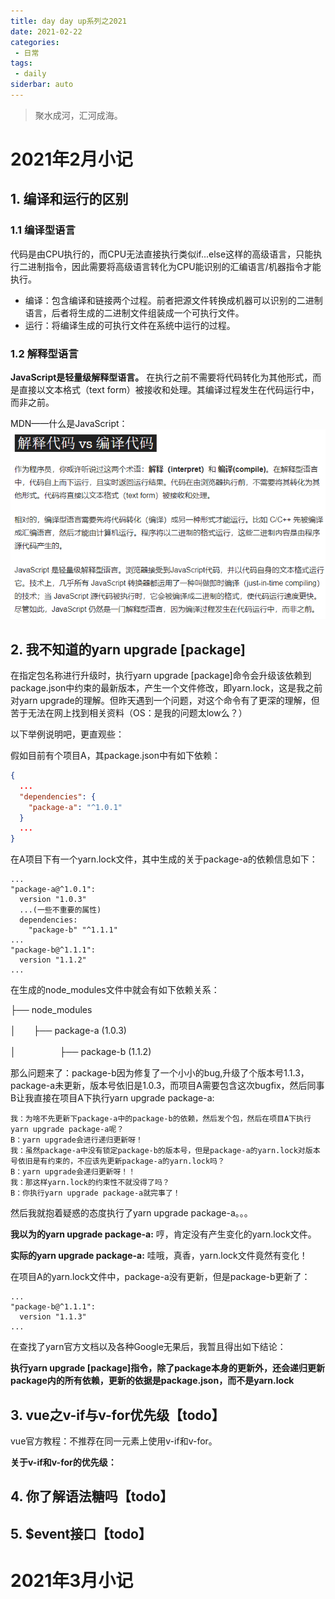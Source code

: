 ```yaml
---
title: day day up系列之2021
date: 2021-02-22
categories:
 - 日常
tags:
 - daily
siderbar: auto
---
```


> 聚水成河，汇河成海。

# 2021年2月小记

## 1. 编译和运行的区别
### 1.1 编译型语言
代码是由CPU执行的，而CPU无法直接执行类似if...else这样的高级语言，只能执行二进制指令，因此需要将高级语言转化为CPU能识别的汇编语言/机器指令才能执行。
- 编译：包含编译和链接两个过程。前者把源文件转换成机器可以识别的二进制语言，后者将生成的二进制文件组装成一个可执行文件。
- 运行：将编译生成的可执行文件在系统中运行的过程。

### 1.2 解释型语言
**JavaScript是轻量级解释型语言。** 在执行之前不需要将代码转化为其他形式，而是直接以文本格式（text form）被接收和处理。其编译过程发生在代码运行中，而非之前。

MDN——什么是JavaScript：
![](../images/daily-002.png)

## 2.  我不知道的yarn upgrade [package]
在指定包名称进行升级时，执行yarn upgrade [package]命令会升级该依赖到package.json中约束的最新版本，产生一个文件修改，即yarn.lock，这是我之前对yarn upgrade的理解。但昨天遇到一个问题，对这个命令有了更深的理解，但苦于无法在网上找到相关资料（OS：是我的问题太low么？）  

以下举例说明吧，更直观些：  

假如目前有个项目A，其package.json中有如下依赖：

```JSON
{
  ...
  "dependencies": {
    "package-a": "^1.0.1"
  }
  ...
}
```

在A项目下有一个yarn.lock文件，其中生成的关于package-a的依赖信息如下：

```text
...
"package-a@^1.0.1":
  version "1.0.3"
  ...(一些不重要的属性)
  dependencies:
    "package-b" "^1.1.1"
...
"package-b@^1.1.1":
  version "1.1.2"
...
```

在生成的node_modules文件中就会有如下依赖关系：

├── node_modules 

│　　├── package-a (1.0.3)
 
│　　　　　├── package-b (1.1.2)

那么问题来了：package-b因为修复了一个小小的bug,升级了个版本号1.1.3，package-a未更新，版本号依旧是1.0.3，而项目A需要包含这次bugfix，然后同事B让我直接在项目A下执行yarn upgrade package-a:

```text
我：为啥不先更新下package-a中的package-b的依赖，然后发个包，然后在项目A下执行yarn upgrade package-a呢？
B：yarn upgrade会进行递归更新呀！
我：虽然package-a中没有锁定package-b的版本号，但是package-a的yarn.lock对版本号依旧是有约束的，不应该先更新package-a的yarn.lock吗？
B：yarn upgrade会递归更新呀！！
我：那这样yarn.lock的约束性不就没得了吗？
B：你执行yarn upgrade package-a就完事了！
```

然后我就抱着疑惑的态度执行了yarn upgrade package-a。。。

**我以为的yarn upgrade package-a:**
哼，肯定没有产生变化的yarn.lock文件。

**实际的yarn upgrade package-a:**
哇哦，真香，yarn.lock文件竟然有变化！

在项目A的yarn.lock文件中，package-a没有更新，但是package-b更新了：
```text
...
"package-b@^1.1.1":
  version "1.1.3"
...
```

在查找了yarn官方文档以及各种Google无果后，我暂且得出如下结论：

**执行yarn upgrade [package]指令，除了package本身的更新外，还会递归更新package内的所有依赖，更新的依据是package.json，而不是yarn.lock**

## 3. vue之v-if与v-for优先级【todo】
vue官方教程：不推荐在同一元素上使用v-if和v-for。

**关于v-if和v-for的优先级：** 

## 4. 你了解语法糖吗【todo】

## 5. $event接口【todo】

# 2021年3月小记


